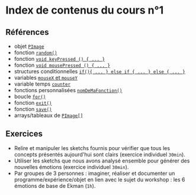 # Index de contenus du cours n°1

## Références
- objet [`PImage`](https://processing.org/reference/PImage.html)
- fonction [`random()`](https://processing.org/reference/random_.html)
- fonction [`void keyPressed () { ... }`](https://processing.org/reference/keyPressed_.html)
- fonction [`void mousePressed () { ... }`](https://processing.org/reference/mousePressed_.html)
- structures conditionnelles [`if(){ ... } else if { ... } else { ... }`](https://processing.org/reference/if.html)
- variables [`mouseX` et `mouseY`](https://processing.org/reference/mouseX.html)
- variable temps [`counter`](https://processing.org/reference/increment.html)
- fonctions personnalisées [`nomDeMaFonction()`](http://learningprocessing.com/exercises/chp07/exercise-07-01-functions)
- boucle [`for()`](https://processing.org/reference/for.html)
- fonction [`exit()`](https://processing.org/reference/exit_.html)
- fonction [`save()`](https://processing.org/reference/save_.html)
- arrays/tableaux de [`PImage[]`](https://processing.org/reference/arrayaccess.html)


## Exercices

- Relire et manipuler les sketchs fournis pour vérifier que tous les concepts présentés aujourd'hui sont clairs (exercice individuel `30min`).
- Utiliser les sketchs que nous avons analysé ensemble pour générer des nouvelles émotions (exercice individuel `30min`).
- Par groupes de 3 personnes : imaginer, réaliser et documenter un programme/expérience/objet en lien avec le sujet du workshop : les 6 émotions de base de Ekman (`1h`).
